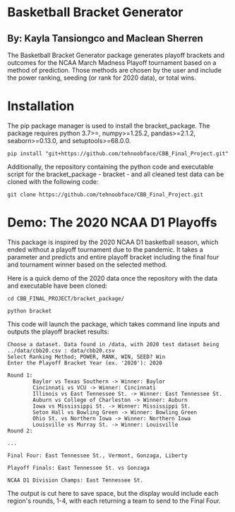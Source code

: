 # Basketball Bracket Generator
## By: Kayla Tansiongco and Maclean Sherren

The Basketball Bracket Generator package generates playoff brackets and outcomes for the NCAA March Madness Playoff tournament based on a method of prediction. Those methods are chosen by the user and include the power ranking, seeding (or rank for 2020 data), or total wins.

# Installation

The pip package manager is used to install the bracket_package. The package requires python 3.7>=, numpy>=1.25.2, 
pandas>=2.1.2, seaborn>=0.13.0, and setuptools>=68.0.0.

```console
pip install "git+https://github.com/tehnoobface/CBB_Final_Project.git"
```

Additionally, the repository containing the python code and executable script for the bracket_package - bracket - and all cleaned test data can be cloned with the following code:

```console
git clone https://github.com/tehnoobface/CBB_Final_Project.git
```

# Demo: The 2020 NCAA D1 Playoffs

This package is inspired by the 2020 NCAA D1 basketball season, which ended without a playoff tournament due to the pandemic. It takes a parameter and predicts and entire playoff bracket including the final four and tournament winner based on the selected method.

Here is a quick demo of the 2020 data once the repository with the data and executable have been cloned:
```console
cd CBB_FINAL_PROJECT/bracket_package/

python bracket
```
This code will launch the package, which takes command line inputs and outputs the playoff bracket results:
```
Choose a dataset. Data found in /data, with 2020 test dataset being ../data/cbb20.csv : data/cbb20.csv
Select Ranking Method; POWER, RANK, WIN, SEED? Win
Enter the Playoff Bracket Year (ex. '2020'): 2020

Round 1:
        Baylor vs Texas Southern -> Winner: Baylor
        Cincinnati vs VCU -> Winner: Cincinnati
        Illinois vs East Tennessee St. -> Winner: East Tennessee St.
        Auburn vs College of Charleston -> Winner: Auburn
        Iowa vs Mississippi St. -> Winner: Mississippi St.
        Seton Hall vs Bowling Green -> Winner: Bowling Green
        Ohio St. vs Northern Iowa -> Winner: Northern Iowa
        Louisville vs Murray St. -> Winner: Louisville
Round 2:

...

Final Four: East Tennessee St., Vermont, Gonzaga, Liberty

Playoff Finals: East Tennessee St. vs Gonzaga

NCAA D1 Division Champs: East Tennessee St.
```

The output is cut here to save space, but the display would include each region's rounds, 1-4, with each returning a team to send to the Final Four.
